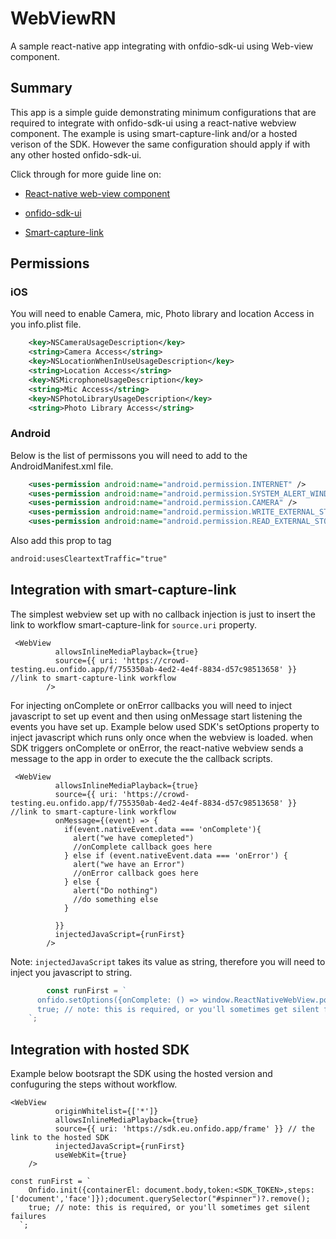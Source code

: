 # WebViewRN
A sample react-native app integrating with onfdio-sdk-ui using Web-view component. 

## Summary

This app is a simple guide demonstrating minimum configurations that are required to integrate with onfido-sdk-ui using a react-native webview component.
The example is using smart-capture-link and/or a hosted verison of the SDK. However the same configuration should apply if with any other hosted onfido-sdk-ui. 

Click through for more guide line on:
- [React-native web-view component](https://github.com/react-native-webview/react-native-webview/blob/master/docs/Guide.md)

- [onfido-sdk-ui](https://documentation.onfido.com/sdk/web/)

- [Smart-capture-link](https://developers.onfido.com/guide/smart-capture-link)



## Permissions

### iOS

You will need to enable Camera, mic, Photo library and location Access in you info.plist file. 

```AndroidManifest.xml
    <key>NSCameraUsageDescription</key>
    <string>Camera Access</string>
    <key>NSLocationWhenInUseUsageDescription</key>
    <string>Location Access</string>
    <key>NSMicrophoneUsageDescription</key>
    <string>Mic Access</string>
    <key>NSPhotoLibraryUsageDescription</key>
    <string>Photo Library Access</string>
```    

### Android

Below is the list of permissons you will need to add to the AndroidManifest.xml file. 

```AndroidManifest.xml
    <uses-permission android:name="android.permission.INTERNET" />
    <uses-permission android:name="android.permission.SYSTEM_ALERT_WINDOW"/>
    <uses-permission android:name="android.permission.CAMERA" />
    <uses-permission android:name="android.permission.WRITE_EXTERNAL_STORAGE"/>
    <uses-permission android:name="android.permission.READ_EXTERNAL_STORAGE" />
```    

Also add this prop to <application> tag

```AndroidManifest.xml
android:usesCleartextTraffic="true"
```  
    
## Integration with smart-capture-link

The simplest webview set up with no callback injection is just to insert the link to workflow smart-capture-link for `source.uri` property.
	
```WebView set up
 <WebView 
          allowsInlineMediaPlayback={true} 
          source={{ uri: 'https://crowd-testing.eu.onfido.app/f/755350ab-4ed2-4e4f-8834-d57c98513658' }} //link to smart-capture-link workflow    
        />
```        

For injecting onComplete or onError callbacks you will need to inject javascript to set up event and then using onMessage start listening the events you have set up. Example below used SDK's setOptions property to inject javascript which runs only once when the webview is loaded. when SDK triggers onComplete or onError, the react-native webview sends a message to the app in order to execute the the callback scripts. 

```WebView set up
 <WebView 
          allowsInlineMediaPlayback={true} 
          source={{ uri: 'https://crowd-testing.eu.onfido.app/f/755350ab-4ed2-4e4f-8834-d57c98513658' }} //link to smart-capture-link workflow
          onMessage={(event) => {
            if(event.nativeEvent.data === 'onComplete'){
              alert("we have comepleted")
              //onComplete callback goes here
            } else if (event.nativeEvent.data === 'onError') {
              alert("we have an Error")
              //onError callback goes here
            } else {
              alert("Do nothing")
              //do something else
            }

          }}
          injectedJavaScript={runFirst}
        />
```        
Note: `injectedJavaScript` takes its value as string, therefore you will need to inject you javascript to string.
	 
```js
        const runFirst = `
      onfido.setOptions({onComplete: () => window.ReactNativeWebView.postMessage("onComplete"),onError: () => window.ReactNativeWebView.postMessage("onError")});
      true; // note: this is required, or you'll sometimes get silent failures
    `;
``` 


##  Integration with hosted SDK
	 
Example below bootsrapt the SDK using the hosted version and confuguring the steps without workflow.
 
```WebView set up
<WebView 
          originWhitelist={['*']}
          allowsInlineMediaPlayback={true} 
          source={{ uri: 'https://sdk.eu.onfido.app/frame' }} // the link to the hosted SDK
          injectedJavaScript={runFirst}
          useWebKit={true}
    />
```

```Injected js
const runFirst = `
    Onfido.init({containerEl: document.body,token:<SDK_TOKEN>,steps:['document','face']});document.querySelector("#spinner")?.remove();
    true; // note: this is required, or you'll sometimes get silent failures
  `;
```
